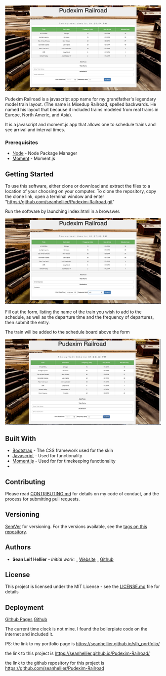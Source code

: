 ![Pudexim Railroad](/assets/images/indexPage.png)

Pudexim Railroad is a javascript app name for my grandfather's legendary model train layout. (The name is Mixedup Railroad, spelled backwards. He named his layout that because it included trains modeled from real trains in Europe, North Americ, and Asia).

It is a javascript and moment.js app that allows one to schedule trains and see arrival and interval times.

### Prerequisites

- [Node](https://nodejs.org/) - Node Package Manager
- [Moment](https://momentjs.com/) - Moment.js

## Getting Started

To use this software, either clone or download and extract the files to a location of your choosing on your computer. To clone the repository, copy the clone link, open a terminal window and enter "https://github.com/seanhellier/Pudexim-Railroad.git"

Run the software by launching index.html in a browswer.

![Use](/assets/images/formFilled.png)

Fill out the form, listing the name of the train you wish to add to the schedule, as well as the departure time and the frequency of departures, then submit the entry.

The train will be added to the schedule board above the form

![Success!](/assets/images/trainAdded.png)



## Built With

- [Bootstrap](https://getbootstrap.com/) - The CSS framework used for the skin
- [Javascript](https://www.javascript.com/) - Used for functionality
- [Moment.js](https://momentjs.com/) - Used for for timekeeping functionality
-

## Contributing

Please read [CONTRIBUTING.md](https://github.com/seanhellier/covid-trak/blob/master/contributing.md) for details on my code of conduct, and the process for submitting pull requests.

## Versioning

[SemVer](http://semver.org/) for versioning. For the versions available, see the [tags on this repository](https://github.com/your/project/tags).

## Authors

- **Sean Leif Hellier** - _Initial work:_
  _ [Website](http://www.seanhellier.com)
  _ [Github](https://github.com/seanhellier/slh_portfolio)

## License

This project is licensed under the MIT License - see the [LICENSE.md](LICENSE.md) file for details

## Deployment

[Github Pages](https://seanhellier.github.io/Pudexim-Railroad/)
[Github](https://github.com/seanhellier/Pudexim-Railroad)

The current time clock is not mine. I found the boilerplate code on the internet and included it.

PS: the link to my portfolio page is https://seanhellier.github.io/slh_portfolio/

the link to this project is https://seanhellier.github.io/Pudexim-Railroad/

the link to the github repository for this project is https://github.com/seanhellier/Pudexim-Railroad
